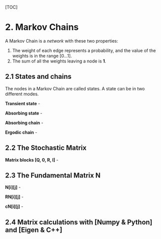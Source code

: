 [TOC]

# 2. Markov Chains

A Markov Chain is a *network* with these two properties:

1. The weight of each edge represents a probability, and the value of the weights is in the range [0…1].
2. The sum of all the weights leaving a node is **1**.

## 2.1 States and chains

The nodes in a Markov Chain are called states. A state can be in two different modes.

**Transient state** -

**Absorbing state** -

**Absorbing chain** - 

**Ergodic chain** -

## 2.2 The Stochastic Matrix

**Matrix blocks [Q, 0, R, I]** - 

## 2.3 The Fundamental Matrix N

**N\[i][j]** - 

**RN\[i][j]** -

**cN\[i][j]** -

## 2.4 Matrix calculations with [Numpy & Python] and [Eigen & C++]